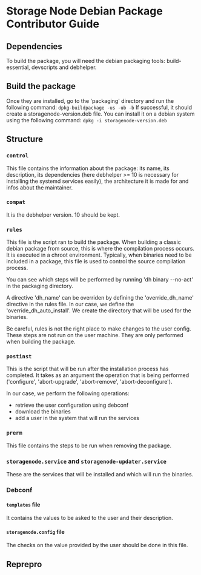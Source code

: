 # Storage Node Debian Package Contributor Guide

## Dependencies
To build the package, you will need the debian packaging tools: build-essential, devscripts and debhelper.

## Build the package
Once they are installed, go to the 'packaging' directory and run the following command:
`
dpkg-buildpackage -us -ub -b
`
If successful, it should create a storagenode-version.deb file. You can install it on a debian system using the following command:
`
dpkg -i storagenode-version.deb
`

## Structure

### `control`
This file contains the information about the package: its name, its description, its dependencies (here debhelper >= 10 is necessary for installing the systemd services easily),
the architecture it is made for and infos about the maintainer.

### `compat`
It is the debhelper version. 10 should be kept.

### `rules`
This file is the script ran to build the package. When building a classic debian package from source, this is where the compilation process occurs. It is executed in a chroot environment. Typically, when binaries need to be included in a package, this file is used to control the source compilation process.

You can see which steps will be performed by running 'dh binary --no-act' in the packaging directory.

A directive 'dh_name' can be overriden by defining the 'override_dh_name' directive in the rules file.
In our case, we define the 'override_dh_auto_install'. We create the directory that will be used for the binaries.

Be careful, rules is not the right place to make changes to the user config. These steps are not run on the user machine. They are only performed when building the package.

### `postinst`
This is the script that will be run after the installation process has completed. It takes as an argument the operation that is being performed ('configure', 'abort-upgrade', 'abort-remove', 'abort-deconfigure').

In our case, we perform the following operations:
- retrieve the user configuration using debconf
- download the binaries
- add a user in the system that will run the services

### `prerm`
This file contains the steps to be run when removing the package.

### `storagenode.service` and `storagenode-updater.service`
These are the services that will be installed and which will run the binaries.

### Debconf
#### `templates` file
It contains the values to be asked to the user and their description. 

#### `storagenode.config` file
The checks on the value provided by the user should be done in this file.

## Reprepro



